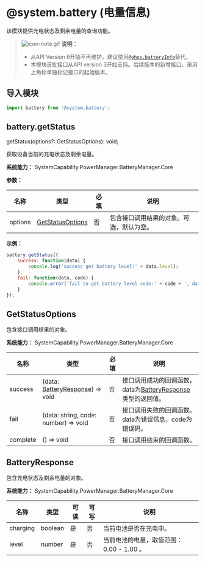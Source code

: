 # @system.battery (电量信息)

该模块提供充电状态及剩余电量的查询功能。

>  ![icon-note.gif](public_sys-resources/icon-note.gif) **说明：**
>  - 从API Version 6开始不再维护，建议使用[`@ohos.batteryInfo`](js-apis-battery-info.md)替代。
>  - 本模块首批接口从API version 3开始支持。后续版本的新增接口，采用上角标单独标记接口的起始版本。


## 导入模块


```js
import battery from '@system.battery';
```


## battery.getStatus

getStatus(options?: GetStatusOptions): void;

获取设备当前的充电状态及剩余电量。

**系统能力：** SystemCapability.PowerManager.BatteryManager.Core

**参数：**

| 名称 | 类型 | 必填 | 说明 |
| -------- | -------- | -------- | -------- |
| options | [GetStatusOptions](#getstatusoptions) | 否 | 包含接口调用结果的对象。可选，默认为空。 |

**示例：**

```js
battery.getStatus({
    success: function(data) {
        console.log('success get battery level:' + data.level);
    },
    fail: function(data, code) {
        console.error('fail to get battery level code:' + code + ', data: ' + data);
    }
});
```

## GetStatusOptions

包含接口调用结果的对象。

**系统能力：** SystemCapability.PowerManager.BatteryManager.Core

| 名称   | 类型                                                | 必填 | 说明                                                         |
| -------- | --------------------------------------------------- | ---- | ------------------------------------------------------------ |
| success  | (data: [BatteryResponse](#batteryresponse)) => void | 否   | 接口调用成功的回调函数，data为[BatteryResponse](#batteryresponse)类型的返回值。 |
| fail     | (data: string, code: number) => void                | 否   | 接口调用失败的回调函数。data为错误信息，code为错误码。       |
| complete | () => void                                          | 否   | 接口调用结束的回调函数。                                     |

## BatteryResponse

包含充电状态及剩余电量的对象。

**系统能力：** SystemCapability.PowerManager.BatteryManager.Core

| 名称 | 类型 | 可读 | 可写 | 说明 |
| -------- | -------- | -------- | -------- | -------- |
| charging | boolean | 是 | 否 | 当前电池是否在充电中。 |
| level | number | 是 | 否 | 当前电池的电量，取值范围：0.00&nbsp;-&nbsp;1.00&nbsp;。 |
